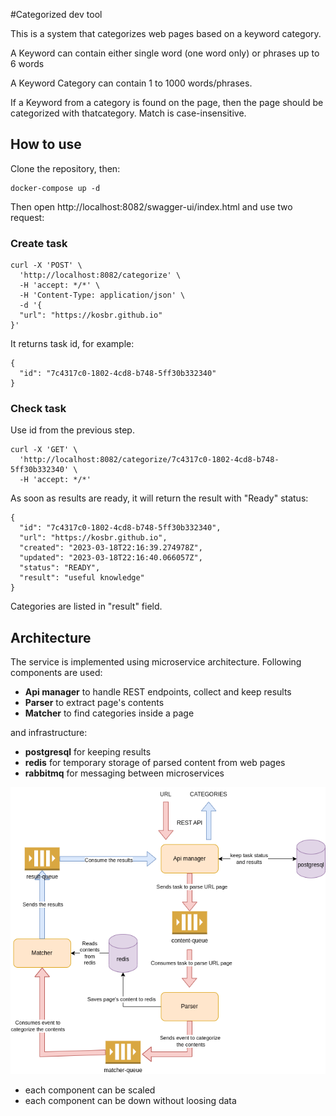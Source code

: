 #Categorized dev tool

This is a system that categorizes web pages based on a keyword category.

A Keyword can contain either single word (one word only) or phrases up to 6 words

A Keyword Category can contain 1 to 1000 words/phrases.

If a Keyword from a category is found on the page, then the page should be categorized with thatcategory.
Match is case-insensitive.

## How to use

Clone the repository, then:
```
docker-compose up -d
```

Then open http://localhost:8082/swagger-ui/index.html and use two request:

### Create task

```
curl -X 'POST' \
  'http://localhost:8082/categorize' \
  -H 'accept: */*' \
  -H 'Content-Type: application/json' \
  -d '{
  "url": "https://kosbr.github.io"
}'
```

It returns task id, for example: 

```
{
  "id": "7c4317c0-1802-4cd8-b748-5ff30b332340"
}
```

### Check task

Use id from the previous step.
```
curl -X 'GET' \
  'http://localhost:8082/categorize/7c4317c0-1802-4cd8-b748-5ff30b332340' \
  -H 'accept: */*'
```
As soon as results are ready, it will return the result with "Ready" status:

```
{
  "id": "7c4317c0-1802-4cd8-b748-5ff30b332340",
  "url": "https://kosbr.github.io",
  "created": "2023-03-18T22:16:39.274978Z",
  "updated": "2023-03-18T22:16:40.066057Z",
  "status": "READY",
  "result": "useful knowledge"
}
```
Categories are listed in "result" field.

## Architecture

The service is implemented using microservice architecture. Following components are used:

- **Api manager** to handle REST endpoints, collect and keep results
- **Parser** to extract page's contents
- **Matcher** to find categories inside a page

and infrastructure:

- **postgresql** for keeping results
- **redis** for temporary storage of parsed content from web pages
- **rabbitmq** for messaging between microservices


![diagram](content-categorizer.drawio.png)

- each component can be scaled
- each component can be down without loosing data